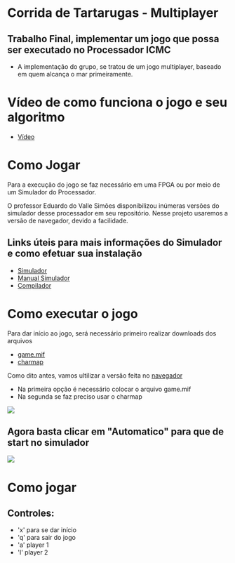 # Corrida de Tartarugas - Multiplayer
## Trabalho Final, implementar um jogo que possa ser executado no Processador ICMC
- A implementação do grupo, se tratou de um jogo multiplayer, baseado em quem alcança o mar primeiramente.

# Vídeo de como funciona o jogo e seu algoritmo 
- [Vídeo](https://github.com/Rafaelsoz/Introducao_Sistemas_Computacionais/blob/main/game_corrida_tartarugas/video_.mp4)

# Como Jogar
  Para a execução do jogo se faz necessário em uma FPGA ou por meio de um Simulador do Processador.
  
  O professor Eduardo do Valle Simões disponibilizou inúmeras versões do simulador desse processador em seu repositório. Nesse projeto usaremos a versão de navegador, devido a facilidade.
 
 ## Links úteis para mais informações do Simulador e como efetuar sua instalação
 - [Simulador](https://github.com/simoesusp/Processador-ICMC)
 - [Manual Simulador](https://github.com/simoesusp/Processador-ICMC/tree/master/Manual)
 - [Compilador](https://github.com/simoesusp/Processador-ICMC/tree/master/compiler)
 
# Como executar o jogo
  Para dar início ao jogo, será necessário primeiro realizar downloads dos arquivos
  - [game.mif](https://github.com/Rafaelsoz/Introdu-o_Sistemas_Computacionais/blob/main/game_corrida_tartarugas/game.mif)
  - [charmap](https://github.com/Rafaelsoz/Introdu-o_Sistemas_Computacionais/blob/main/game_corrida_tartarugas/charmap.mif)
 
  Como dito antes, vamos ultilizar a versão feita no [navegador](https://github.com/simoesusp/Processador-ICMC/tree/master/Install_Packages)
  - Na primeira opção é necessário colocar o arquivo game.mif
  - Na segunda se faz preciso usar o charmap

  ![](https://github.com/Rafaelsoz/Introdu-o_Sistemas_Computacionais/blob/main/game_corrida_tartarugas/image.jpeg)


  ## Agora basta clicar em "Automatico" para que de start no simulador
  
  
  ![](https://github.com/Rafaelsoz/Introdu-o_Sistemas_Computacionais/blob/main/game_corrida_tartarugas/game_.gif)
  
 # Como jogar
 ## Controles: 
 - 'x' para se dar início
 - 'q' para sair do jogo
 - 'a' player 1
 - 'l' player 2
